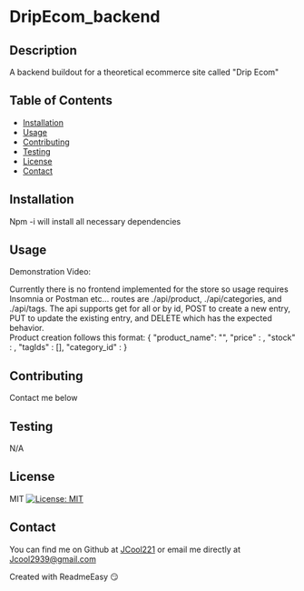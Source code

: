 <!DOCTYPE md>
# DripEcom_backend

## Description
A backend buildout for a theoretical ecommerce site called "Drip Ecom"

## Table of Contents
* [Installation](#installation)
* [Usage](#usage)
* [Contributing](#contributing)
* [Testing](#testing)
* [License](#license)
* [Contact](#contact)

<a name="Installation"></a>
## Installation

Npm -i will install all necessary dependencies

<a name="Usage"></a>
## Usage
Demonstration Video:


Currently there is no frontend implemented for the store so usage requires Insomnia or Postman etc...
routes are ./api/product, ./api/categories, and ./api/tags.  The api supports get for all or by id, POST to create a new entry, 
PUT to update the existing entry, and DELETE which has the expected behavior.  
Product creation follows this format:
  {
	"product_name": "",
	"price" : ,
	"stock" : ,
	"tagIds" : [],
	"category_id" : 
}

<a name="Contributing"></a>
## Contributing

Contact me below

<a name="Testing"></a>
## Testing

N/A

<a name="License"></a>
## License

MIT [![License: MIT](https://img.shields.io/badge/License-MIT-yellow.svg)](https://opensource.org/licenses/MIT)

<a name="Contact"></a>
## Contact

You can find me on Github at [JCool221](https://github.com/JCool221) 
or email me directly at [Jcool2939@gmail.com](mailto:Jcool2939@gmail.com?subject=[Github]Project%20Information.)

Created with ReadmeEasy 😏
